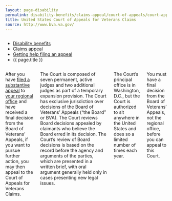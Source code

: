 ```yaml
---
layout: page-disability
permalink: disability-benefits/claims-appeal/court-of-appeals/court-appeals-veterans-claims/index.html
title: United States Court of Appeals for Veterans Claims
source: http://www.bva.va.gov/
---
```


<div class="splash" markdown="0">
<div class="row" markdown="0">
<div class="small-12 columns" markdown="0">

<ul class="breadcrumbs" role="menubar" aria-label="Primary">
<li class="parent"><a href="{{ site.url }}/disability-benefits/">Disability benefits</a></li>
<li class="parent"><a href="{{ site.url }}/disability-benefits/claims-appeal/">Claims appeal</a></li>
<li class="parent"><a href="{{ site.url }}/disability-benefits/claims-appeal/court-of-appeals/">Getting help filing an appeal</a></li>
<li class="active">{{ page.title }}</li>
</ul>

</div>
</div>
</div>

<div class="main" role="main" markdown="0">
<div class="section one" markdown="0">
<div class="primary" markdown="0">
<div class="row" markdown="0">
<div class="small-12 columns" markdown="1">

After you have [filed a substantive appeal](http://www.va.gov/vaforms/va/pdf/VA9.pdf) to [your regional office](http://www.benefits.va.gov/benefits/offices.asp) and have received a final decision from the Board of Veterans’ Appeals, if you want to pursue further action, you may then appeal to the Court of Appeals for Veterans Claims.  

The Court is composed of seven permanent, active judges and two additional judges as part of a temporary expansion provision. The Court has exclusive jurisdiction over decisions of the Board of Veterans’ Appeals (“the Board” or BVA). The Court reviews Board decisions appealed by claimants who believe the Board erred in its decision. The Court’s review of Board decisions is based on the record before the agency and arguments of the parties, which are presented in a written brief, with oral argument generally held only in cases presenting new legal issues.

The Court’s principal office is in Washington, D.C., but the Court is authorized to sit anywhere in the United States and does so a limited number of times each year.

You must have a final decision from the Board of Veterans’ Appeals, not the regional office, before you can appeal to this Court.

</div>
</div>

</div>
